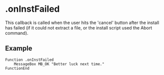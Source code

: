 # .onInstFailed

This callback is called when the user hits the 'cancel' button after the install has failed (if it could not extract a file, or the install script used the Abort command).

## Example

    Function .onInstFailed
        MessageBox MB_OK "Better luck next time."
    FunctionEnd
